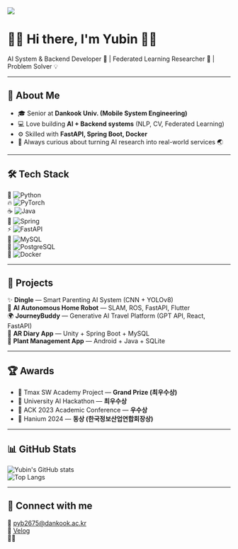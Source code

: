 <img src="https://capsule-render.vercel.app/api?type=waving&color=FFB6C1&height=180&section=header&text=Hi!%20I'm%20Yubin%20🍓&fontSize=40&fontColor=ffffff" />

# 🐰🍓 Hi there, I'm Yubin 🍓🐰  

AI System & Backend Developer 🌱 | Federated Learning Researcher 🧩 | Problem Solver 💡  

---

## 📝 About Me
- 🎓 Senior at **Dankook Univ. (Mobile System Engineering)**  
- 💻 Love building **AI + Backend systems** (NLP, CV, Federated Learning)  
- ⚙️ Skilled with **FastAPI, Spring Boot, Docker**  
- 🌸 Always curious about turning AI research into real-world services 🌏  

---

## 🛠 Tech Stack
🐍 ![Python](https://img.shields.io/badge/Python-3776AB?style=flat-square&logo=python&logoColor=white)  
🔥 ![PyTorch](https://img.shields.io/badge/PyTorch-EE4C2C?style=flat-square&logo=pytorch&logoColor=white)  
☕ ![Java](https://img.shields.io/badge/Java-ED8B00?style=flat-square&logo=java&logoColor=white)  
🌿 ![Spring](https://img.shields.io/badge/Spring-6DB33F?style=flat-square&logo=spring&logoColor=white)  
⚡ ![FastAPI](https://img.shields.io/badge/FastAPI-009688?style=flat-square&logo=fastapi&logoColor=white)  
🐬 ![MySQL](https://img.shields.io/badge/MySQL-4479A1?style=flat-square&logo=mysql&logoColor=white)  
🐘 ![PostgreSQL](https://img.shields.io/badge/Postgres-316192?style=flat-square&logo=postgresql&logoColor=white)  
🐳 ![Docker](https://img.shields.io/badge/Docker-2496ED?style=flat-square&logo=docker&logoColor=white)  

---

## 🚀 Projects
✨ **Dingle** — Smart Parenting AI System (CNN + YOLOv8)  
🤖 **AI Autonomous Home Robot** — SLAM, ROS, FastAPI, Flutter  
🌍 **JourneyBuddy** — Generative AI Travel Platform (GPT API, React, FastAPI)  
📔 **AR Diary App** — Unity + Spring Boot + MySQL  
🌱 **Plant Management App** — Android + Java + SQLite  

---

## 🏆 Awards
- 🥇 Tmax SW Academy Project — **Grand Prize (최우수상)**  
- 🥇 University AI Hackathon — **최우수상**  
- 🏅 ACK 2023 Academic Conference — **우수상**  
- 🥉 Hanium 2024 — **동상 (한국정보산업연합회장상)**  


---

## 📊 GitHub Stats
![Yubin's GitHub stats](https://github-readme-stats.vercel.app/api?username=yubin012&show_icons=true&theme=tokyonight)  
![Top Langs](https://github-readme-stats.vercel.app/api/top-langs/?username=yubin012&layout=compact&theme=tokyonight)  

---

## 🌸 Connect with me
📧 pyb2675@dankook.ac.kr  
🔗 [Velog](https://velog.io/@yubin012)  
🐰🍓 
